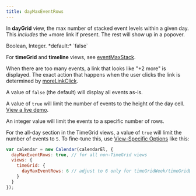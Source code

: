```yaml
---
title: dayMaxEventRows
---
```


In **dayGrid** view, the max number of stacked event levels within a given day. This *includes* the +more link if present. The rest will show up in a popover.

<div class='spec' markdown='1'>
Boolean, Integer. *default:* `false`
</div>

For **timeGrid** and **timeline** views, see [eventMaxStack](eventMaxStack).

When there are too many events, a link that looks like "+2 more" is displayed. The exact action that happens when the user clicks the link is determined by [moreLinkClick](moreLinkClick).

A value of `false` (the default) will display all events as-is.

A value of `true` will limit the number of events to the height of the day cell. [View a live demo](event-popover-demo).

An integer value will limit the events to a specific number of rows.

For the all-day section in the TimeGrid views, a value of `true` will limit the number of events to `5`. To fine-tune this, use [View-Specific Options](view-specific-options) like this:

```js
var calendar = new Calendar(calendarEl, {
  dayMaxEventRows: true, // for all non-TimeGrid views
  views: {
    timeGrid: {
      dayMaxEventRows: 6 // adjust to 6 only for timeGridWeek/timeGridDay
    }
  }
});
```
